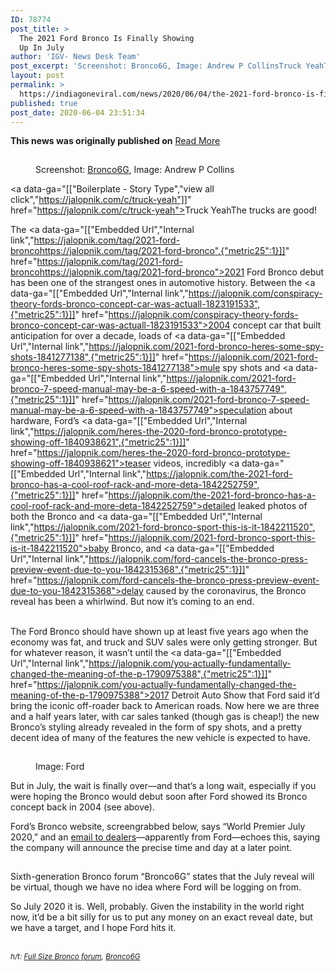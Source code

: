 ```yaml
---
ID: 78774
post_title: >
  The 2021 Ford Bronco Is Finally Showing
  Up In July
author: 'IGV- News Desk Team'
post_excerpt: 'Screenshot: Bronco6G, Image: Andrew P CollinsTruck YeahThe trucks are good!The 2021 Ford Bronco debut has been one of the strangest ones in automotive history. Between the 2004 concept car that built anticipation for over a decade, loads of mule spy shots and speculation about hardware, Ford’s teaser videos, incredibly detailed leaked photos of both the&hellip;'
layout: post
permalink: >
  https://indiagoneviral.com/news/2020/06/04/the-2021-ford-bronco-is-finally-showing-up-in-july/78774/india-gone-viral/
published: true
post_date: 2020-06-04 23:51:34
---
```

<b>This news was originally published on</b> <a href="https://jalopnik.com/the-2021-ford-bronco-is-finally-showing-up-in-july-1843904755" class="button purchase" rel="nofollow noopener noreferrer" target="_blank">Read More</a> <br/><div><figure contenteditable="false" data-format="png" data-height="574" data-id="rkokygwwf72uufyvc5fv" data-lightbox="true" data-recommend-id="image://rkokygwwf72uufyvc5fv" data-recommended="true" data-width="1018" draggable="false"><div contenteditable="false" data-syndicationrights="false"><p><span><div><p><img alt="Screenshot: Bronco6G, Image: Andrew P Collins" data-alt="Screenshot: Bronco6G, Image: Andrew P Collins" data-anim-src="http://jalopnik.com/" data-chomp-id="rkokygwwf72uufyvc5fv" data-format="png" data- draggable="auto" src="data:image/gif;base64,R0lGODlhAQABAAAAACH5BAEKAAEALAAAAAABAAEAAAICTAEAOw=="></img></p></div></span></p><figcaption>Screenshot: <span><a href="https://www.bronco6g.com/forum/threads/new-uncovered-pictures-black-2021-bronco-4-door-topless-2-door-in-background.1152/" rel="noopener noreferrer" target="_blank">Bronco6G</a></span>, Image: Andrew P Collins</figcaption></div><span data-format="png" data-height="574" data-id="rkokygwwf72uufyvc5fv" data-lightbox="true" data-recommend-id="image://rkokygwwf72uufyvc5fv" data-recommended="true" data-width="1018"></span></figure><div><p><span title="Truck Yeah"><a data-ga="[["Boilerplate - Story Type","view all click","https://jalopnik.com/c/truck-yeah"]]" href="https://jalopnik.com/c/truck-yeah"><span>Truck Yeah</span></a></span><span><span>The trucks are good!</span></span></p></div><p>The <span><a data-ga="[["Embedded Url","Internal link","https://jalopnik.com/tag/2021-ford-broncohttps://jalopnik.com/tag/2021-ford-bronco",{"metric25":1}]]" href="https://jalopnik.com/tag/2021-ford-broncohttps://jalopnik.com/tag/2021-ford-bronco">2021 Ford Bronco</a></span> debut has been one of the strangest ones in automotive history. Between the <span><a data-ga="[["Embedded Url","Internal link","https://jalopnik.com/conspiracy-theory-fords-bronco-concept-car-was-actuall-1823191533",{"metric25":1}]]" href="https://jalopnik.com/conspiracy-theory-fords-bronco-concept-car-was-actuall-1823191533">2004 concept car</a></span> that built anticipation for over a decade, loads of <span><a data-ga="[["Embedded Url","Internal link","https://jalopnik.com/2021-ford-bronco-heres-some-spy-shots-1841277138",{"metric25":1}]]" href="https://jalopnik.com/2021-ford-bronco-heres-some-spy-shots-1841277138">mule spy shots</a></span> and <span><a data-ga="[["Embedded Url","Internal link","https://jalopnik.com/2021-ford-bronco-7-speed-manual-may-be-a-6-speed-with-a-1843757749",{"metric25":1}]]" href="https://jalopnik.com/2021-ford-bronco-7-speed-manual-may-be-a-6-speed-with-a-1843757749">speculation about hardware</a></span>, Ford’s <span><a data-ga="[["Embedded Url","Internal link","https://jalopnik.com/heres-the-2020-ford-bronco-prototype-showing-off-1840938621",{"metric25":1}]]" href="https://jalopnik.com/heres-the-2020-ford-bronco-prototype-showing-off-1840938621">teaser videos</a></span>, incredibly <span><a data-ga="[["Embedded Url","Internal link","https://jalopnik.com/the-2021-ford-bronco-has-a-cool-roof-rack-and-more-deta-1842252759",{"metric25":1}]]" href="https://jalopnik.com/the-2021-ford-bronco-has-a-cool-roof-rack-and-more-deta-1842252759">detailed leaked photos of both the Bronco</a></span> and <span><a data-ga="[["Embedded Url","Internal link","https://jalopnik.com/2021-ford-bronco-sport-this-is-it-1842211520",{"metric25":1}]]" href="https://jalopnik.com/2021-ford-bronco-sport-this-is-it-1842211520">baby Bronco</a></span>, and <span><a data-ga="[["Embedded Url","Internal link","https://jalopnik.com/ford-cancels-the-bronco-press-preview-event-due-to-you-1842315368",{"metric25":1}]]" href="https://jalopnik.com/ford-cancels-the-bronco-press-preview-event-due-to-you-1842315368">delay caused by the coronavirus</a></span>, the Bronco reveal has been a whirlwind. But now it’s coming to an end.<br></br></p><p>The Ford Bronco should have shown up at least five years ago when the economy was fat, and truck and SUV sales were only getting stronger. But for whatever reason, it wasn’t until the <span><a data-ga="[["Embedded Url","Internal link","https://jalopnik.com/you-actually-fundamentally-changed-the-meaning-of-the-p-1790975388",{"metric25":1}]]" href="https://jalopnik.com/you-actually-fundamentally-changed-the-meaning-of-the-p-1790975388">2017 Detroit Auto Show that Ford said it’d bring the iconic off-roader back to American roads</a></span>. Now here we are three and a half years later, with car sales tanked (though gas is cheap!) the new Bronco’s styling already revealed in the form of spy shots, and a pretty decent idea of many of the features the new vehicle is expected to have. </p><figure contenteditable="false" data-format="png" data-height="1144" data-id="vmoqi5m9xakyarxdvokn" data-lightbox="true" data-recommend-id="image://vmoqi5m9xakyarxdvokn" data-recommended="false" data-width="2188" draggable="false"><div contenteditable="false" data-syndicationrights="false"><p><span><div><p><img alt="Image: Ford" data-alt="Image: Ford" data-anim-src="http://jalopnik.com/" data-chomp-id="vmoqi5m9xakyarxdvokn" data-format="png" data- draggable="auto" src="data:image/gif;base64,R0lGODlhAQABAAAAACH5BAEKAAEALAAAAAABAAEAAAICTAEAOw=="></img></p></div></span></p><figcaption>Image: Ford</figcaption></div><span data-format="png" data-height="1144" data-id="vmoqi5m9xakyarxdvokn" data-lightbox="true" data-recommend-id="image://vmoqi5m9xakyarxdvokn" data-recommended="false" data-width="2188"></span></figure><p>But in July, the wait is finally over—and that’s a long wait, especially if you were hoping the Bronco would debut soon after Ford showed its Bronco concept back in 2004 (see above). </p><p>Ford’s Bronco website, screengrabbed below, says “World Premier July 2020,” and an <span><a href="https://www.bronco6g.com/forum/threads/bronco-reveal-has-officially-been-delayed-until-july.1372/" rel="noopener noreferrer" target="_blank">email to dealers</a></span>—apparently from Ford—echoes this, saying the company will announce the precise time and day at a later point. </p><figure contenteditable="false" data-format="png" data-height="580" data-id="eks9bdtkvglfm6fujqew" data-lightbox="true" data-recommend-id="image://eks9bdtkvglfm6fujqew" data-recommended="false" data-width="1165" draggable="false"><p><span><div><p><img alt="Illustration for article titled The 2021 Ford Bronco Is Finally Showing Up In July" data-alt="Illustration for article titled The 2021 Ford Bronco Is Finally Showing Up In July" data-anim-src="http://jalopnik.com/" data-chomp-id="eks9bdtkvglfm6fujqew" data-format="png" data- draggable="auto" src="data:image/gif;base64,R0lGODlhAQABAAAAACH5BAEKAAEALAAAAAABAAEAAAICTAEAOw=="></img></p></div></span></p><span data-format="png" data-height="580" data-id="eks9bdtkvglfm6fujqew" data-lightbox="true" data-recommend-id="image://eks9bdtkvglfm6fujqew" data-recommended="false" data-width="1165"></span></figure><p>Sixth-generation Bronco forum “Bronco6G” states that the July reveal will be virtual, though we have no idea where Ford will be logging on from.</p><p>So July 2020 it is. Well, probably. Given the instability in the world right now, it’d be a bit silly for us to put any money on an exact reveal date, but we have a target, and I hope Ford hits it. <br></br></p><p><small><em>h/t: </em></small><span><a href="https://www.fullsizebronco.com/threads/2021-ford-bronco-to-debut-in-july.512290/" rel="noopener noreferrer" target="_blank"><small><em>Full Size Bronco forum</em></small></a></span><small><em>, </em></small><span><a href="https://www.bronco6g.com/forum/threads/bronco-reveal-has-officially-been-delayed-until-july.1372/" rel="noopener noreferrer" target="_blank"><small><em>Bronco6G</em></small></a></span></p></div>